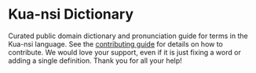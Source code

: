 
# Kua-nsi Dictionary

Curated public domain dictionary and pronunciation guide for terms in the Kua-nsi language. See the [contributing guide](https://github.com/drumworkteam/term/blob/make/.github/contributing.md) for details on how to contribute. We would love your support, even if it is just fixing a word or adding a single definition. Thank you for all your help!